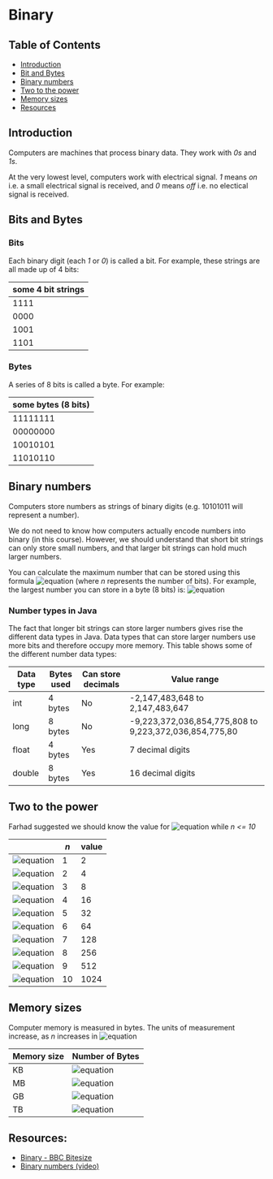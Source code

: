 # Binary

## Table of Contents

* [Introduction](#introduction)
* [Bit and Bytes](#bits-and-bytes)
* [Binary numbers](#binary-numbers)
* [Two to the power](#two-to-the-power)
* [Memory sizes](#memory-sizes)
* [Resources](#resources)

## Introduction

Computers are machines that process binary data. They work with *0s* and *1s*.

At the very lowest level, computers work with electrical signal. *1* means *on* i.e. a small electrical signal is received, and *0* means *off* i.e. no electical signal is received.

## Bits and Bytes

### Bits

Each binary digit (each *1* or *0*)  is called a bit. For example, these strings are all made up of 4 bits:

| some 4 bit strings |
|---------------|
| 1111          |
| 0000          |
| 1001          |
| 1101          |

### Bytes

A series of 8 bits is called a byte. For example:

| some bytes (8 bits) |
|---------------|
| 11111111          |
| 00000000          |
| 10010101          |
| 11010110          |


## Binary numbers

Computers store numbers as strings of binary digits (e.g. 10101011 will represent a number).

We do not need to know how computers actually encode numbers into binary (in this course). However, we should understand that short bit strings can only store small numbers, and that larger bit strings can hold much larger numbers.

You can calculate the maximum number that can be stored using this formula ![equation](https://latex.codecogs.com/gif.latex?2^{n}-1) (where *n* represents the number of bits). For example, the largest number you can store in a byte (8 bits) is: ![equation](https://latex.codecogs.com/gif.latex?2^{8}-1=255)

### Number types in Java

The fact that longer bit strings can store larger numbers gives rise the different data types in Java. Data types that can store larger numbers use more bits and therefore occupy more memory. This table shows some of the different number data types:

| Data type | Bytes used | Can store decimals |Value range |
|-----------|------------|--------------------|------------|
| int       | 4 bytes    |No                  |-2,147,483,648 to 2,147,483,647|
| long      | 8 bytes    |No                  |-9,223,372,036,854,775,808 to 9,223,372,036,854,775,80|
| float     | 4 bytes    |Yes                 |7 decimal digits|
| double    | 8 bytes    |Yes                 |16 decimal digits|

## Two to the power

Farhad suggested we should know the value for ![equation](https://latex.codecogs.com/gif.latex?2^{n}) while *n <= 10*

|                                                        |  *n* | value |
|--------------------------------------------------------|------|-------|
|![equation](https://latex.codecogs.com/gif.latex?2^{n}) |  1   | 2     |
|![equation](https://latex.codecogs.com/gif.latex?2^{n}) |  2   | 4     |
|![equation](https://latex.codecogs.com/gif.latex?2^{n}) |  3   | 8     |
|![equation](https://latex.codecogs.com/gif.latex?2^{n}) |  4   | 16    |
|![equation](https://latex.codecogs.com/gif.latex?2^{n}) |  5   | 32    |
|![equation](https://latex.codecogs.com/gif.latex?2^{n}) |  6   | 64    |
|![equation](https://latex.codecogs.com/gif.latex?2^{n}) |  7   | 128   |
|![equation](https://latex.codecogs.com/gif.latex?2^{n}) |  8   | 256   |
|![equation](https://latex.codecogs.com/gif.latex?2^{n}) |  9   | 512   |
|![equation](https://latex.codecogs.com/gif.latex?2^{n}) |  10  | 1024  |

## Memory sizes

Computer memory is measured in bytes. The units of measurement increase, as *n* increases in ![equation](https://latex.codecogs.com/gif.latex?2^{n})

| Memory size | Number of Bytes |
|-------------|-----------------|
| KB          | ![equation](https://latex.codecogs.com/gif.latex?2^{10}) |
| MB          | ![equation](https://latex.codecogs.com/gif.latex?2^{20}) |
| GB          | ![equation](https://latex.codecogs.com/gif.latex?2^{30}) |
| TB          | ![equation](https://latex.codecogs.com/gif.latex?2^{40}) |

## Resources:

* [Binary - BBC Bitesize](http://www.bbc.co.uk/education/guides/z26rcdm/revision)
* [Binary numbers (video)](https://www.youtube.com/watch?v=LpuPe81bc2w)
